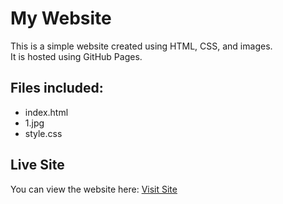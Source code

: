 # My Website

This is a simple website created using HTML, CSS, and images.  
It is hosted using GitHub Pages.

## Files included:
- index.html
- 1.jpg
- style.css

## Live Site
You can view the website here: [Visit Site](https://hammadmudaqiq12.github.io/dr/)
